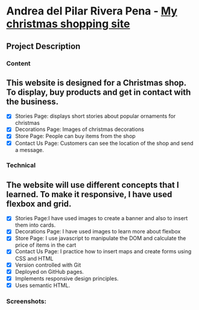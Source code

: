 # Andrea del Pilar Rivera Pena - [My christmas shopping site](https://andrea-rivera.github.io/Christmas_shopping_js/index.html)

## Project Description

### Content

## This website is designed for a Christmas shop. To display, buy products and get in contact with the business.

- [x] Stories Page: displays short stories about popular ornaments for christmas
- [x] Decorations Page: Images of christmas decorations
- [x] Store Page: People can buy items from the shop
- [x] Contact Us Page: Customers can see the location of the shop and send a message.

### Technical

## The website will use different concepts that I learned. To make it responsive, I have used flexbox and grid.

- [x] Stories Page:I have used images to create a banner and also to insert them into cards.
- [x] Decorations Page: I have used images to learn more about flexbox
- [x] Store Page: I use javascript to manipulate the DOM and calculate the price of items in the cart
- [x] Contact Us Page: I practice how to insert maps and create forms using CSS and HTML
- [x] Version controlled with Git
- [x] Deployed on GitHub pages.
- [x] Implements responsive design principles.
- [x] Uses semantic HTML.

### Screenshots:
